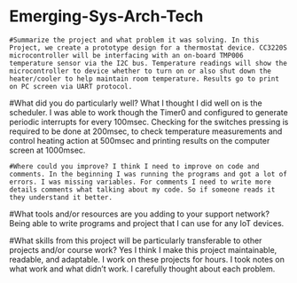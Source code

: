 # Emerging-Sys-Arch-Tech

    #Summarize the project and what problem it was solving. In this Project, we create a prototype design for a thermostat device. CC3220S microcontroller will be interfacing with an on-board TMP006 temperature sensor via the I2C bus. Temperature readings will show the microcontroller to device whether to turn on or also shut down the heater/cooler to help maintain room temperature. Results go to print on PC screen via UART protocol.

   #What did you do particularly well? What I thought I did well on is the scheduler. I was able to work though the Timer0 and configured to generate periodic interrupts for every 100msec. Checking for the switches pressing is required to be done at 200msec, to check temperature measurements and control heating action at 500msec and printing results on the computer screen at 1000msec.

    #Where could you improve? I think I need to improve on code and comments. In the beginning I was running the programs and got a lot of errors. I was missing variables. For comments I need to write more details comments what talking about my code. So if someone reads it they understand it better.


   #What tools and/or resources are you adding to your support network? Being able to write programs and project that I can use for any IoT devices.

  #What skills from this project will be particularly transferable to other projects and/or course work? Yes I think I make this project maintainable, readable, and adaptable. I work on these projects for hours. I took notes on what work and what didn’t work. I carefully thought about each problem.
